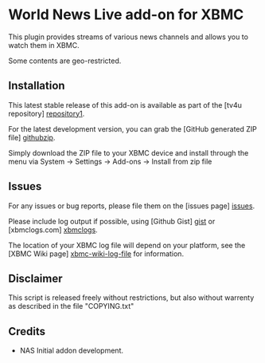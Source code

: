 World News Live add-on for XBMC
==========================================

This plugin provides streams of various news channels and allows you to watch them in XBMC.

Some contents are geo-restricted.

Installation
------------
This latest stable release of this add-on is available as part of the 
[tv4u repository] [repository1].

For the latest development version, 
you can grab the [GitHub generated ZIP file] [githubzip].

Simply download the ZIP file to your XBMC device and install through the menu
via System -> Settings -> Add-ons -> Install from zip file

Issues
------
For any issues or bug reports, please file them on the [issues page] [issues].

Please include log output if possible, using [Github Gist] [gist] or 
[xbmclogs.com] [xbmclogs].

The location of your XBMC log file will depend on your platform, 
see the [XBMC Wiki page] [xbmc-wiki-log-file] for information.

Disclaimer
----------
This script is released freely without restrictions, but also without
warrenty as described in the file "COPYING.txt"

Credits
-------
 - NAS
	Initial addon development.

[repository1]: https://github.com/tv4u/safeertv/archive/master.zip
[githubzip]: https://github.com/tv4u/safeertv/archive/master.zip
[issues]: https://github.com/tv4u/safeertv
[gist]: https://gist.github.com
[xbmclogs]: http://xbmclogs.com/
[xbmc-wiki-log-file]: http://wiki.xbmc.org/index.php?title=Log_file/Advanced#Log_files


